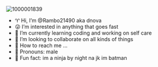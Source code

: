 ![1000001839](https://github.com/user-attachments/assets/53573afb-dd54-4ef0-ba9a-4dc0abc52808)
- ♈ Hi, I’m @Rambo21490 aka dnova
- 😜 I’m interested in anything that goes fast
- 🤔 I’m currently learning coding and working on self care
- 🙅 I’m looking to collaborate on all kinds of things 
- 🫶 How to reach me ... 
- 🦸 Pronouns: male
- 🤣 Fun fact: im a ninja by night na jk im batman

<!---
Rambo21490/Rambo21490 is a 💥 special 💥 repository because its `README.md` (this file) appears on your GitHub profile.
You can click the Preview link to take a look at your changes.
--->
